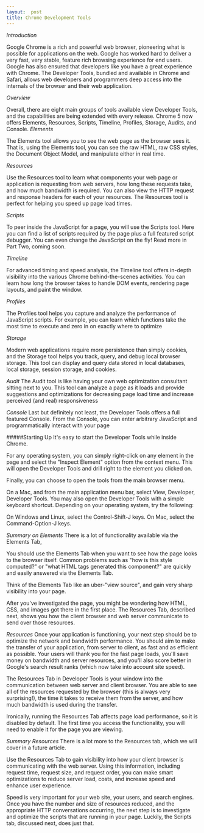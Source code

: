```yaml
---
layout:  post
title: Chrome Development Tools
---
```


 *Introduction*
 
  Google Chrome is a rich and powerful web browser, pioneering what is possible for applications on the web. Google has worked hard to deliver a very fast, very stable, feature rich browsing experience for end users. Google has also ensured that developers like you have a great experience with Chrome. The Developer Tools, bundled and available in Chrome and 
  Safari, allows web developers and programmers deep access into the internals of the browser and their web application.
  
 *Overview*
 
 Overall, there are eight main groups of tools available view Developer Tools, and the capabilities are being extended with every release. Chrome 5 now offers Elements, Resources, Scripts, Timeline, Profiles, Storage, Audits, and Console.
 *Elements*
 
 The Elements tool allows you to see the web page as the browser sees it. That is, using the Elements tool, you can see the raw HTML, raw CSS styles, the Document Object Model, and manipulate either in real time.
 
 *Resources*
 
 Use the Resources tool to learn what components your web page or application is requesting from web servers, how long these requests take, and how much bandwidth is required. You can also view the HTTP request and response headers for each of your resources. The Resources tool is perfect for helping you speed up page load times. 
 
 *Scripts*
 
 To peer inside the JavaScript for a page, you will use the Scripts tool. Here you can find a list of scripts required by the page plus a full featured script debugger. You can even change the JavaScript on the fly! Read more in Part Two, coming soon.
 
 *Timeline*
 
 For advanced timing and speed analysis, the Timeline tool offers in-depth visibility into the various Chrome behind-the-scenes activities. You can learn how long the browser takes to handle DOM events, rendering page layouts, and paint the window.
 
*Profiles*

The Profiles tool helps you capture and analyze the performance of JavaScript scripts. For example, you can learn which functions take the most time to execute and zero in on exactly where to optimize

*Storage*

Modern web applications require more persistence than simply cookies, and the Storage tool helps you track, query, and debug local browser storage. This tool can display and query data stored in local databases, local storage, session storage, and cookies.

*Audit*
The Audit tool is like having your own web optimization consultant sitting next to you. This tool can analyze a page as it loads and provide suggestions and optimizations for decreasing page load time and increase perceived (and real) responsiveness

*Console*
Last but definitely not least, the Developer Tools offers a full featured Console. From the Console, you can enter arbitrary JavaScript and programmatically interact with your page

#####Starting Up
It's easy to start the Developer Tools while inside Chrome.

For any operating system, you can simply right-click on any element in the page and select the "Inspect Element" option from the context menu. This will open the Developer Tools and drill right to the element you clicked on.

Finally, you can choose to open the tools from the main browser menu.

On a Mac, and from the main application menu bar, select View, Developer, Developer Tools.
You may also open the Developer Tools with a simple keyboard shortcut. Depending on your operating system, try the following:

On Windows and Linux, select the Control-Shift-J keys.
On Mac, select the Command-Option-J keys.

*Summary on Elements*
There is a lot of functionality available via the Elements Tab,

You should use the Elements Tab when you want to see how the page looks to the browser itself. Common problems such as "how is this style computed?" or "what HTML tags generated this component?" are quickly and easily answered via the Elements Tab.

Think of the Elements Tab like an uber-"view source", and gain very sharp visibility into your page.

After you've investigated the page, you might be wondering how HTML, CSS, and images got there in the first place. The Resources Tab, described next, shows you how the client browser and web server communicate to send over those resources.

*Resources*
Once your application is functioning, your next step should be to optimize the network and bandwidth performance. You should aim to make the transfer of your application, from server to client, as fast and as efficient as possible. Your users will thank you for the fast page loads, you'll save money on bandwidth and server resources, and you'll also score better in Google's search result ranks (which now take into account site speed).

The Resources Tab in Developer Tools is your window into the communication between web server and client browser. You are able to see all of the resources requested by the browser (this is always very surprising!), the time it takes to receive them from the server, and how much bandwidth is used during the transfer.

Ironically, running the Resources Tab affects page load performance, so it is disabled by default. The first time you access the functionality, you will need to enable it for the page you are viewing.

*Summary Resources*
There is a lot more to the Resources tab, which we will cover in a future article.

Use the Resources Tab to gain visibility into how your client browser is communicating with the web server. Using this information, including request time, request size, and request order, you can make smart optimizations to reduce server load, costs, and increase speed and enhance user experience.

Speed is very important for your web site, your users, and search engines. Once you have the number and size of resources reduced, and the appropriate HTTP conversations occurring, the next step is to investigate and optimize the scripts that are running in your page. Luckily, the Scripts tab, discussed next, does just that.



 

